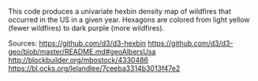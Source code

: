 This code produces a univariate hexbin density map of wildfires that occurred in the US in a given year. Hexagons are colored from light yellow (fewer wildfires) to dark purple (more wildfires).

Sources:
https://github.com/d3/d3-hexbin
https://github.com/d3/d3-geo/blob/master/README.md#geoAlbersUsa
http://blockbuilder.org/mbostock/4330486
https://bl.ocks.org/lelandlee/7ceeba3314b3013f47e2

